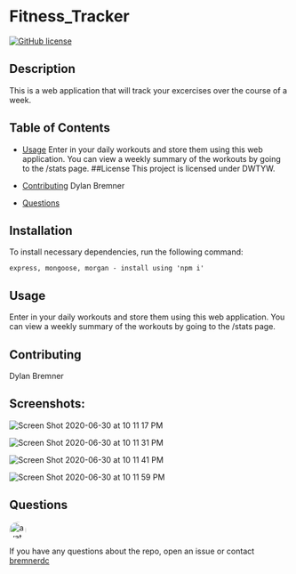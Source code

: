
# Fitness_Tracker
[![GitHub license](https://img.shields.io/badge/license-DWTYW-blue.svg)](https://github.com/bremnerdc/f-i-t-n-e-s-s-_-t-r-a-c-k-e-r)

## Description

This is a web application that will track your excercises over the course of a week. 

## Table of Contents 

* [Usage](#usage)
Enter in your daily workouts and store them using this web application. You can view a weekly summary of the workouts by going to the /stats page.
##License
      This project is licensed under DWTYW.

* [Contributing](#contributing)
Dylan Bremner

* [Questions](#questions)

## Installation

To install necessary dependencies, run the following command:

```
express, mongoose, morgan - install using 'npm i'
```

## Usage

Enter in your daily workouts and store them using this web application. You can view a weekly summary of the workouts by going to the /stats page.
  
## Contributing

Dylan Bremner

## Screenshots:
![Screen Shot 2020-06-30 at 10 11 17 PM](https://user-images.githubusercontent.com/61300825/86205530-f7db9f80-bb1e-11ea-8ce5-22eea2666dbe.png)

![Screen Shot 2020-06-30 at 10 11 31 PM](https://user-images.githubusercontent.com/61300825/86205545-ff02ad80-bb1e-11ea-853b-6f6d91be8a68.png)

![Screen Shot 2020-06-30 at 10 11 41 PM](https://user-images.githubusercontent.com/61300825/86205554-045ff800-bb1f-11ea-81a1-c917ceaadd0d.png)

![Screen Shot 2020-06-30 at 10 11 59 PM](https://user-images.githubusercontent.com/61300825/86205562-088c1580-bb1f-11ea-980a-a482364a29c1.png)




## Questions

<img src="https://avatars3.githubusercontent.com/u/61300825?v=4" alt="avatar" style="border-radius: 16px" width="30" />

If you have any questions about the repo, open an issue or contact [bremnerdc](https://api.github.com/users/bremnerdc)

